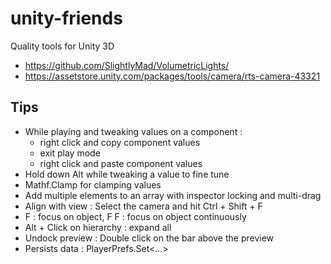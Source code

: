 # unity-friends
Quality tools for Unity 3D

- https://github.com/SlightlyMad/VolumetricLights/
- https://assetstore.unity.com/packages/tools/camera/rts-camera-43321


## Tips
- While playing and tweaking values on a component :
  - right click and copy component values
  - exit play mode
  - right click and paste component values
- Hold down Alt while tweaking a value to fine tune
- Mathf.Clamp for clamping values
- Add multiple elements to an array with inspector locking and multi-drag
- Align with view : Select the camera and hit Ctrl + Shift + F
- F : focus on object, F F : focus on object continuously
- Alt + Click on hierarchy : expand all
- Undock preview : Double click on the bar above the preview
- Persists data : PlayerPrefs.Set<...>

